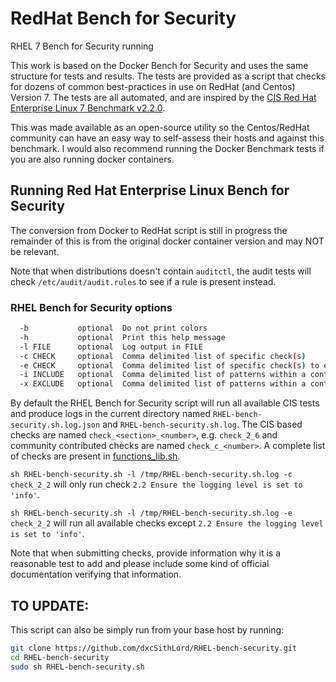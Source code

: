 # RedHat Bench for Security

RHEL 7 Bench for Security running

This work is based on the Docker Bench for Security and uses the same structure
for tests and results.
The tests are provided as a script that checks for dozens of common
best-practices in use on RedHat (and Centos) Version 7. The tests are
all automated, and are inspired by the [CIS Red Hat Enterprise Linux 7 Benchmark v2.2.0](https://www.cisecurity.org/benchmark/).

This was made available as an open-source utility so the Centos/RedHat community
can have an easy way to self-assess their hosts and  against
this benchmark.  I would also recommend running the Docker Benchmark tests if you are also running docker containers.

## Running Red Hat Enterprise Linux Bench for Security

The conversion from Docker to RedHat script is still in progress the remainder of this is from the original docker 
container version and may NOT be relevant.


Note that when distributions doesn't contain `auditctl`, the audit tests will
check `/etc/audit/audit.rules` to see if a rule is present instead.


### RHEL Bench for Security options

```sh
  -b           optional  Do not print colors
  -h           optional  Print this help message
  -l FILE      optional  Log output in FILE
  -c CHECK     optional  Comma delimited list of specific check(s)
  -e CHECK     optional  Comma delimited list of specific check(s) to exclude
  -i INCLUDE   optional  Comma delimited list of patterns within a container or image name to check
  -x EXCLUDE   optional  Comma delimited list of patterns within a container or image name to exclude from check
```

By default the RHEL Bench for Security script will run all available CIS tests
and produce logs in the current directory named `RHEL-bench-security.sh.log.json`
and `RHEL-bench-security.sh.log`.
The CIS based checks are named `check_<section>_<number>`, e.g. `check_2_6`
and community contributed checks are named `check_c_<number>`.
A complete list of checks are present in [functions_lib.sh](includes/functions_lib.sh).

`sh RHEL-bench-security.sh -l /tmp/RHEL-bench-security.sh.log -c check_2_2`
will only run check `2.2 Ensure the logging level is set to 'info'`.

`sh RHEL-bench-security.sh -l /tmp/RHEL-bench-security.sh.log -e check_2_2`
will run all available checks except `2.2 Ensure the logging level is set to 'info'`.

Note that when submitting checks, provide information why it is a
reasonable test to add and please include some kind of official documentation
verifying that information.

## TO UPDATE:
This script can also be simply run from your base host by running:
```sh
git clone https://github.com/dxcSithLord/RHEL-bench-security.git
cd RHEL-bench-security
sudo sh RHEL-bench-security.sh
```
